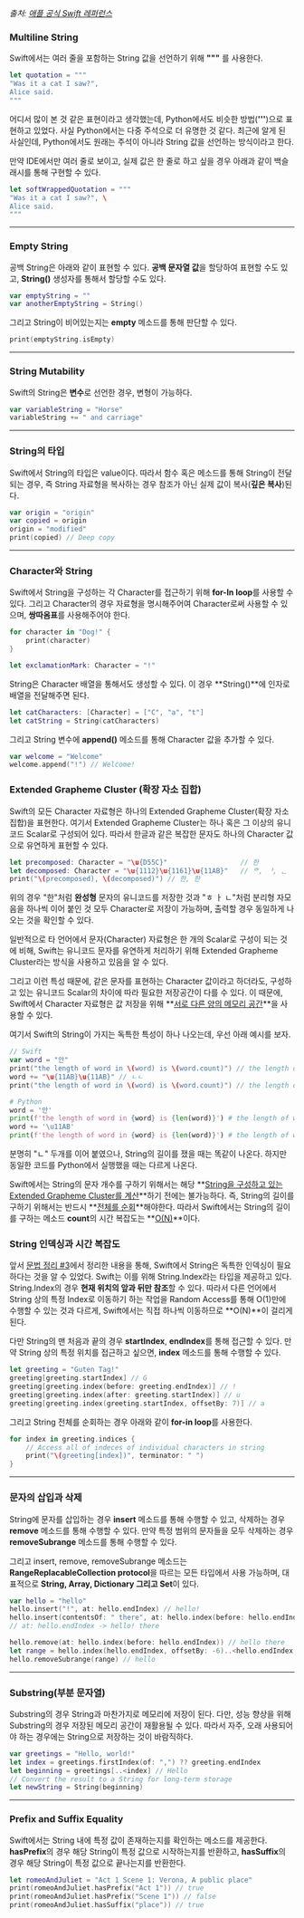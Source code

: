 >
*출처: [애플 공식  Swift 레퍼런스](https://docs.swift.org/swift-book/LanguageGuide/TheBasics.html)*

### Multiline String 
Swift에서는 여러 줄을 포함하는 String 값을 선언하기 위해 **"""** 를 사용한다. 
```swift
let quotation = """
"Was it a cat I saw?",
Alice said.
"""
```
어디서 많이 본 것 같은 표현이라고 생각했는데, Python에서도 비슷한 방법(**'''**)으로 표현하고 있었다. 사실 Python에서는 다중 주석으로 더 유명한 것 같다. 최근에 알게 된 사실인데, Python에서도 원래는 주석이 아니라 String 값을 선언하는 방식이라고 한다.

만약 IDE에서만 여러 줄로 보이고, 실제 값은 한 줄로 하고 싶을 경우 아래과 같이 백슬래시를 통해 구현할 수 있다.
```swift
let softWrappedQuotation = """
"Was it a cat I saw?", \
Alice said.
"""
```

---

### Empty String
공백 String은 아래와 같이 표현할 수 있다. **공백 문자열 값**을 할당하여 표현할 수도 있고, **String()** 생성자를 통해서 할당할 수도 있다.
```swift
var emptyString = ""
var anotherEmptyString = String()
```

그리고 String이 비어있는지는 **empty** 메소드를 통해 판단할 수 있다.
```swift
print(emptyString.isEmpty)
```
---
### String Mutability
Swift의 String은 **변수**로 선언한 경우, 변형이 가능하다.
```swift
var variableString = "Horse"
variableString += " and carriage"
```
---
### String의 타입
Swift에서 String의 타입은 value이다. 따라서 함수 혹은 메소드를 통해 String이 전달되는 경우, 즉 String 자료형을 복사하는 경우 참조가 아닌 실제 값이 복사(**깊은 복사**)된다.
```swift
var origin = "origin"
var copied = origin
origin = "modified"
print(copied) // Deep copy
```
---
### Character와 String
Swift에서 String을 구성하는 각 Character를 접근하기 위해 **for-ln loop**를 사용할 수 있다. 그리고 Character의 경우 자료형을 명시해주어여 Character로써 사용할 수 있으며, **쌍따옴표**를 사용해주어야 한다.
```swift
for character in "Dog!" {
    print(character)
}

let exclamationMark: Character = "!"
```
String은 Character 배열을 통해서도 생성할 수 있다. 이 경우 **String()**에 인자로 배열을 전달해주면 된다.
```swift
let catCharacters: [Character] = ["C", "a", "t"]
let catString = String(catCharacters)
```

그리고 String 변수에 **append()** 메소드를 통해 Character 값을 추가할 수 있다.
```swift
var welcome = "Welcome"
welcome.append("!") // Welcome!
```

### Extended Grapheme Cluster (확장 자소 집합)
Swift의 모든 Character 자료형은 하나의 Extended Grapheme Cluster(확장 자소 집합)을 표현한다. 여기서 Extended Grapheme Cluster는 하나 혹은 그 이상의 유니코드 Scalar로 구성되어 있다. 따라서 한글과 같은 복잡한 문자도 하나의 Character 값으로 유연하게 표현할 수 있다. 
```swift
let precomposed: Character = "\u{D55C}"                  // 한
let decomposed: Character = "\u{1112}\u{1161}\u{11AB}"   // ᄒ, ᅡ, ᆫ
print("\(precomposed), \(decomposed)") // 한, 한
```
위의 경우 "한"처럼 **완성형** 문자의 유니코드를 저장한 것과 "ㅎ ㅏ ㄴ"처럼 분리형 자모음을 하나씩 이어 붙인 것 모두 Character로 저장이 가능하며, 출력할 경우 동일하게 나오는 것을 확인할 수 있다.

일반적으로 타 언어에서 문자(Character) 자료형은 한 개의 Scalar로 구성이 되는 것에 비해, Swift는 유니코드 문자를 유연하게 처리하기 위해 Extended Grapheme Cluster라는 방식을 사용하고 있음을 알 수 있다. 

그리고 이런 특성 때문에, 같은 문자를 표현하는 Character 값이라고 하더라도, 구성하고 있는 유니코드 Scalar의 차이에 따라 필요한 저장공간이 다를 수 있다. 이 때문에, Swift에서 Character 자료형은 값 저장을 위해 **<u>서로 다른 양의 메모리 공간</u>**을 사용할 수 있다.

여기서 Swift의 String이 가지는 독특한 특성이 하나 나오는데, 우선 아래 예시를 보자.

```swift
// Swift
var word = "안"
print("the length of word in \(word) is \(word.count)") // the length of word in 안 is 1
word += "\u{11AB}\u{11AB}" // ㄴㄴ
print("the length of word in \(word) is \(word.count)") // the length of word in 안ᆫᆫ is 1
```
```python
# Python
word = '안'
print(f'the length of word in {word} is {len(word)}') # the length of word in 안 is 1
word += '\u11AB'
print(f'the length of word in {word} is {len(word)}') # the length of word in 안ᆫ is 2
```
분명히 "ㄴ" 두개를 이어 붙였으나, String의 길이를 쟀을 때는 똑같이 나온다. 하지만 동일한 코드를 Python에서 실행했을 때는 다르게 나온다.

Swift에서는 String의 문자 개수를 구하기 위해서는 해당 **<u>String을 구성하고 있는 Extended Grapheme Cluster를 계산</u>**하기 전에는 불가능하다. 즉, String의 길이를 구하기 위해서는 반드시 **<u>전체를 순회</u>**해야한다. 따라서 Swift에서는 String의 길이를 구하는 메소드 **count**의 시간 복잡도는 **<u>O(N)</u>**이다.

### String 인덱싱과 시간 복잡도
앞서 [문법 정리 #3](https://velog.io/@rubinstory/Swift-문법-정리-3)에서 정리한 내용을 통해, Swift에서 String은 독특한 인덱싱이 필요하다는 것을 알 수 있었다. Swift는 이를 위해 String.Index라는 타입을 제공하고 있다. String.Index의 경우 **현재 위치의 앞과 뒤만 참조**할 수 있다. 따라서 다른 언어에서 String 상의 특정 Index로 이동하기 하는 작업을 Random Access를 통해 O(1)만에 수행할 수 있는 것과 다르게, Swift에서는 직접 하나씩 이동하므로 **O(N)**이 걸리게 된다.

다만 String의 맨 처음과 끝의 경우 **startIndex**, **endIndex**를 통해 접근할 수 있다. 만약 String 상의 특정 위치를 접근하고 싶으면, **index** 메소드를 통해 수행할 수 있다.
```swift
let greeting = "Guten Tag!"
greeting[greeting.startIndex] // G
greeting[greeting.index(before: greeting.endIndex)] // !
greeting[greeting.index(after: greeting.startIndex)] // u
greeting[greeting.index(greeting.startIndex, offsetBy: 7)] // a
```

그리고 String 전체를 순회하는 경우 아래와 같이 **for-in loop**를 사용한다.
```swift
for index in greeting.indices {
    // Access all of indeces of individual characters in string
    print("\(greeting[index])", terminator: " ")
}
```
---
### 문자의 삽입과 삭제
String에 문자를 삽입하는 경우 **insert** 메소드를 통해 수행할 수 있고, 삭제하는 경우 **remove** 메소드를 통해 수행할 수 있다. 만약 특정 범위의 문자들을 모두 삭제하는 경우 **removeSubrange** 메소드를 통해 수행할 수 있다.

그리고 insert, remove, removeSubrange 메소드는 **RangeReplacableCollection protocol**을 따르는 모든 타입에서 사용 가능하며, 대표적으로 **String, Array, Dictionary 그리고 Set**이 있다.
```swift
var hello = "hello"
hello.insert("!", at: hello.endIndex) // hello!
hello.insert(contentsOf: " there", at: hello.index(before: hello.endIndex)) // hello there!
// at: hello.endIndex -> hello! there

hello.remove(at: hello.index(before: hello.endIndex)) // hello there
let range = hello.index(hello.endIndex, offsetBy: -6)..<hello.endIndex
hello.removeSubrange(range) // hello
```
--- 
### Substring(부분 문자열)
Substring의 경우 String과 마찬가지로 메모리에 저장이 된다. 다만, 성능 향상을 위해 Substring의 경우 저장된 메모리 공간이 재활용될 수 있다. 따라서 자주, 오래 사용되어야 하는 경우에는 String으로 저장하는 것이 바람직하다.
```swift
var greetings = "Hello, world!"
let index = greetings.firstIndex(of: ",") ?? greeting.endIndex
let beginning = greetings[..<index] // Hello
// Convert the result to a String for long-term storage
let newString = String(beginning)
```
---
### Prefix and Suffix Equality
Swift에서는 String 내에 특정 값이 존재하는지를 확인하는 메소드를 제공한다. **hasPrefix**의 경우 해당 String이 특정 값으로 시작하는지를 반환하고, **hasSuffix**의 경우 해당 String이 특정 값으로 끝나는지를 반환한다.
```swift
let romeoAndJuliet = "Act 1 Scene 1: Verona, A public place"
print(romeoAndJuliet.hasPrefix("Act 1")) // true
print(romeoAndJuliet.hasPrefix("Scene 1")) // false
print(romeoAndJuliet.hasSuffix("place")) // true
```

